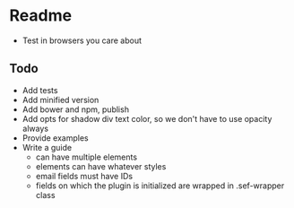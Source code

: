 # Readme

- Test in browsers you care about

## Todo

- Add tests
- Add minified version
- Add bower and npm, publish
- Add opts for shadow div text color, so we don't have to use opacity always
- Provide examples
- Write a guide
  - can have multiple elements
  - elements can have whatever styles
  - email fields must have IDs
  - fields on which the plugin is initialized are wrapped in .sef-wrapper class